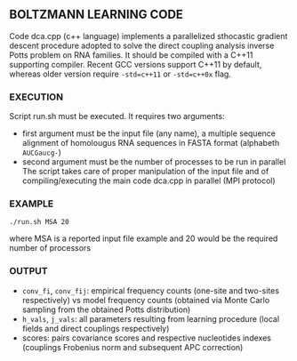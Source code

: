 ## BOLTZMANN LEARNING CODE
Code dca.cpp (c++ language) implements a parallelized sthocastic gradient descent procedure adopted to solve the direct coupling analysis inverse Potts problem on RNA families. It should be compiled with a C++11 supporting compiler. Recent GCC versions support C++11 by default, whereas older version
require `-std=c++11` or `-std=c++0x` flag.

### EXECUTION
Script run.sh must be executed. It requires two arguments: 
- first argument  must be the input file (any name), a multiple sequence alignment of homolougus RNA sequences in FASTA format (alphabeth `AUCGaucg-`)
- second argument must be the number of processes to be run in parallel
The script takes care of proper manipulation of the input file and of compiling/executing the main code dca.cpp in parallel (MPI protocol) 

### EXAMPLE
````
./run.sh MSA 20
````
where MSA is a reported input file example and 20 would be the required number of processors

### OUTPUT
- `conv_fi`, `conv_fij`: empirical frequency counts (one-site and two-sites respectively) vs model frequency counts (obtained via Monte Carlo sampling from the obtained Potts distribution)
- `h_vals`, `j_vals`: all parameters resulting from learning procedure (local fields and direct couplings respectively)
- scores: pairs covariance scores and respective nucleotides indexes (couplings Frobenius norm and subsequent APC correction)

